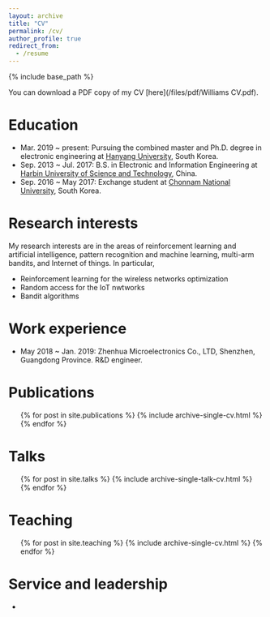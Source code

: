 ```yaml
---
layout: archive
title: "CV"
permalink: /cv/
author_profile: true
redirect_from:
  - /resume
---
```


{% include base_path %}

You can download a PDF copy of my CV [here](/files/pdf/Williams CV.pdf).

Education
======
* Mar. 2019 ~ present: Pursuing the combined master and Ph.D. degree in electronic engineering at [Hanyang University](https://www.hanyang.ac.kr/), South Korea.
* Sep. 2013 ~ Jul. 2017: B.S. in Electronic and Information Engineering at [Harbin University of Science and Technology](http://www.hrbust.edu.cn/), China.
* Sep. 2016 ~ May 2017: Exchange student at [Chonnam National University](https://www.jnu.ac.kr/jnumain.aspx), South Korea.

Research interests
======
My research interests are in the areas of reinforcement learning and artificial intelligence, pattern recognition and machine learning, multi-arm bandits, and Internet of things. In particular,
* Reinforcement learning for the wireless networks optimization
* Random access for the IoT nwtworks
* Bandit algorithms

Work experience
======
* May 2018 ~ Jan. 2019: Zhenhua Microelectronics Co., LTD, Shenzhen, Guangdong Province. R&D engineer.
  

Publications
======
  <ul>{% for post in site.publications %}
    {% include archive-single-cv.html %}
  {% endfor %}</ul>
  
Talks
======
  <ul>{% for post in site.talks %}
    {% include archive-single-talk-cv.html %}
  {% endfor %}</ul>
  
Teaching
======
  <ul>{% for post in site.teaching %}
    {% include archive-single-cv.html %}
  {% endfor %}</ul>
  
Service and leadership
======
* 
